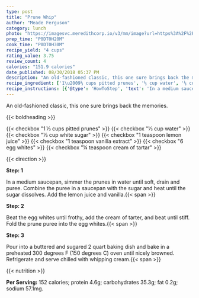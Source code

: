 ```yaml
---
type: post
title: "Prune Whip"
author: "Meade Ferguson"
category: lunch
photo: "https://imagesvc.meredithcorp.io/v3/mm/image?url=https%3A%2F%2Fimages.media-allrecipes.com%2Fuserphotos%2F2101158.jpg"
prep_time: "P0DT0H20M"
cook_time: "P0DT0H30M"
recipe_yield: "4 cups"
rating_value: 3.75
review_count: 4
calories: "151.9 calories"
date_published: 08/30/2018 05:37 PM
description: "An old-fashioned classic, this one sure brings back the memories."
recipe_ingredient: ['1\u2009⅓ cups pitted prunes', '⅓ cup water', '⅓ cup white sugar', '1 teaspoon lemon juice', '1 teaspoon vanilla extract', '6 egg whites', '¼ teaspoon cream of tartar']
recipe_instructions: [{'@type': 'HowToStep', 'text': 'In a medium saucepan, simmer the prunes in water until soft, drain and puree. Combine the puree in a saucepan with the sugar and heat until the sugar dissolves. Add the lemon juice and vanilla.\n'}, {'@type': 'HowToStep', 'text': 'Beat the egg whites until frothy, add the cream of tarter, and beat until stiff. Fold the prune puree into the egg whites.\n'}, {'@type': 'HowToStep', 'text': 'Pour into a buttered and sugared 2 quart baking dish and bake in a preheated  300 degrees F (150 degrees C) oven until nicely browned. Refrigerate and serve chilled with whipping cream.\n'}]
---
```


An old-fashioned classic, this one sure brings back the memories. 

{{< boldheading >}}

{{< checkbox "1 ⅓ cups pitted prunes" >}}
{{< checkbox "⅓ cup water" >}}
{{< checkbox "⅓ cup white sugar" >}}
{{< checkbox "1 teaspoon lemon juice" >}}
{{< checkbox "1 teaspoon vanilla extract" >}}
{{< checkbox "6  egg whites" >}}
{{< checkbox "¼ teaspoon cream of tartar" >}}


{{< direction >}}

**Step: 1**

In a medium saucepan, simmer the prunes in water until soft, drain and puree. Combine the puree in a saucepan with the sugar and heat until the sugar dissolves. Add the lemon juice and vanilla.{{< span >}}

**Step: 2**

Beat the egg whites until frothy, add the cream of tarter, and beat until stiff. Fold the prune puree into the egg whites.{{< span >}}

**Step: 3**

Pour into a buttered and sugared 2 quart baking dish and bake in a preheated  300 degrees F (150 degrees C) oven until nicely browned. Refrigerate and serve chilled with whipping cream.{{< span >}}

{{< nutrition >}}

**Per Serving:** 152 calories; protein 4.6g; carbohydrates 35.3g; fat 0.2g; sodium 57.1mg.
